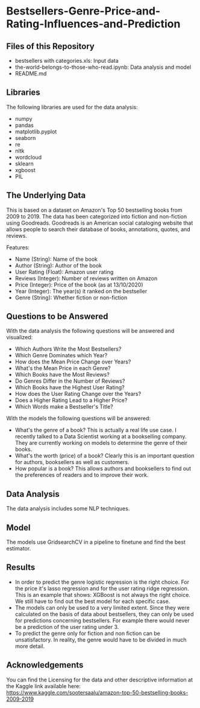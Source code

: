 # Bestsellers-Genre-Price-and-Rating-Influences-and-Prediction

## Files of this Repository
* bestsellers with categories.xls: Input data
* the-world-belongs-to-those-who-read.ipynb: Data analysis and model
* README.md

## Libraries
The following libraries are used for the data analysis:
* numpy
* pandas
* matplotlib.pyplot
* seaborn
* re
* nltk
* wordcloud
* sklearn
* xgboost
* PIL


## The Underlying Data
This is based on a dataset on Amazon's Top 50 bestselling books from 2009 to 2019. The data has been categorized into fiction and non-fiction using Goodreads. Goodreads is an American social cataloging website that allows people to search their database of books, annotations, quotes, and reviews. 

Features: 
* Name (String): Name of the book
* Author (String): Author of the book
* User Rating (Float): Amazon user rating
* Reviews (Integer): Number of reviews written on Amazon
* Price (Integer): Price of the book (as at 13/10/2020)
* Year (Integer): The year(s) it ranked on the bestseller
* Genre (String): Whether fiction or non-fiction


## Questions to be Answered
With the data analysis the following questions will be answered and visualized:
* Which Authors Write the Most Bestsellers?
* Which Genre Dominates which Year?
* How does the Mean Price Change over Years?
* What's the Mean Price in each Genre?
* Which Books have the Most Reviews?
* Do Genres Differ in the Number of Reviews?
* Which Books have the Highest User Rating?
* How does the User Rating Change over the Years?
* Does a Higher Rating Lead to a Higher Price?
* Which Words make a Bestseller's Title?

With the models the following questions will be answered:
* What's the genre of a book? This is actually a real life use case. I recently talked to a Data Scientist working at a bookselling company. They are currently working on models to determine the genre of their books. 
* What's the worth (price) of a book? Clearly this is an important question for authors, booksellers as well as customers.
* How popular is a book? This allows authors and booksellers to find out the preferences of readers and to improve their work.

## Data Analysis
The data analysis includes some NLP techniques.

## Model
The models use GridsearchCV in a pipeline to finetune and find the best estimator.

## Results
* In order to predict the genre logistic regression is the right choice. For the price it's lasso regression and for the user rating ridge regression. This is an example that shows: XGBoost is not always the right choice. We still have to find out the best model for each specific case. 
* The models can only be used to a very limited extent. Since they were calculated on the basis of data about bestsellers, they can only be used for predictions concerning bestsellers. For example there would never be a prediction of the user rating under 3. 
* To predict the genre only for fiction and non fiction can be unsatisfactory. In reality, the genre would have to be divided in much more detail.

## Acknowledgements
You can find the Licensing for the data and other descriptive information at the Kaggle link available here:
https://www.kaggle.com/sootersaalu/amazon-top-50-bestselling-books-2009-2019
